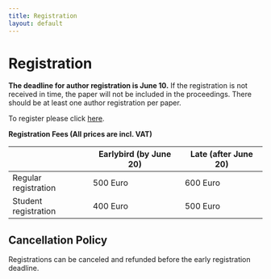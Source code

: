 ```yaml
---
title: Registration
layout: default
---
```


# Registration

**The deadline for author registration is June 10.** If the registration is not received in time, the paper will not be included in the proceedings. There should be at least one author registration per paper. 

To register please click [here](https://eventsignup.ku.dk/ssdbm). 

**Registration Fees (All prices are incl. VAT)**


|                      | Earlybird (by June 20) | Late (after June 20) |
|----------------------|------------------------|----------------------|
| Regular registration |        500 Euro        |       600 Euro       |
| Student registration |        400 Euro        |       500 Euro       |



## Cancellation Policy

Registrations can be canceled and refunded before the early registration deadline.